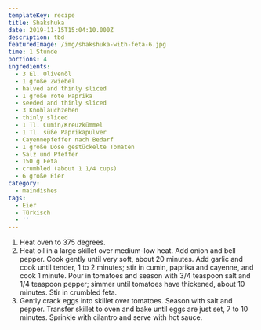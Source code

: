 ```yaml
---
templateKey: recipe
title: Shakshuka
date: 2019-11-15T15:04:10.000Z
description: tbd
featuredImage: /img/shakshuka-with-feta-6.jpg
time: 1 Stunde
portions: 4
ingredients:
  - 3 El. Olivenöl
  - 1 große Zwiebel
  - halved and thinly sliced
  - 1 große rote Paprika
  - seeded and thinly sliced
  - 3 Knoblauchzehen
  - thinly sliced
  - 1 Tl. Cumin/Kreuzkümmel
  - 1 Tl. süße Paprikapulver
  - Cayennepfeffer nach Bedarf
  - 1 große Dose gestückelte Tomaten
  - Salz und Pfeffer
  - 150 g Feta
  - crumbled (about 1 1/4 cups)
  - 6 große Eier
category:
  - maindishes
tags:
  - Eier
  - Türkisch
  - ''
---
```


1. Heat oven to 375 degrees.
2. Heat oil in a large skillet over medium-low heat. Add onion and bell pepper. Cook gently until very soft, about 20 minutes. Add garlic and cook until tender, 1 to 2 minutes; stir in cumin, paprika and cayenne, and cook 1 minute. Pour in tomatoes and season with 3/4 teaspoon salt and 1/4 teaspoon pepper; simmer until tomatoes have thickened, about 10 minutes. Stir in crumbled feta.
3. Gently crack eggs into skillet over tomatoes. Season with salt and pepper. Transfer skillet to oven and bake until eggs are just set, 7 to 10 minutes. Sprinkle with cilantro and serve with hot sauce.
